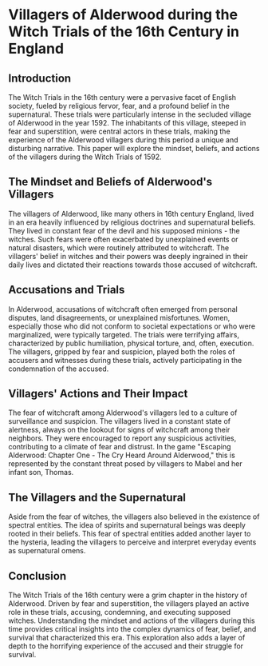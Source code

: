 # Villagers of Alderwood during the Witch Trials of the 16th Century in England

## Introduction

The Witch Trials in the 16th century were a pervasive facet of English society, fueled by religious fervor, fear, and a profound belief in the supernatural. These trials were particularly intense in the secluded village of Alderwood in the year 1592. The inhabitants of this village, steeped in fear and superstition, were central actors in these trials, making the experience of the Alderwood villagers during this period a unique and disturbing narrative. This paper will explore the mindset, beliefs, and actions of the villagers during the Witch Trials of 1592.

## The Mindset and Beliefs of Alderwood's Villagers

The villagers of Alderwood, like many others in 16th century England, lived in an era heavily influenced by religious doctrines and supernatural beliefs. They lived in constant fear of the devil and his supposed minions - the witches. Such fears were often exacerbated by unexplained events or natural disasters, which were routinely attributed to witchcraft. The villagers' belief in witches and their powers was deeply ingrained in their daily lives and dictated their reactions towards those accused of witchcraft.

## Accusations and Trials

In Alderwood, accusations of witchcraft often emerged from personal disputes, land disagreements, or unexplained misfortunes. Women, especially those who did not conform to societal expectations or who were marginalized, were typically targeted. The trials were terrifying affairs, characterized by public humiliation, physical torture, and, often, execution. The villagers, gripped by fear and suspicion, played both the roles of accusers and witnesses during these trials, actively participating in the condemnation of the accused.

## Villagers' Actions and Their Impact

The fear of witchcraft among Alderwood's villagers led to a culture of surveillance and suspicion. The villagers lived in a constant state of alertness, always on the lookout for signs of witchcraft among their neighbors. They were encouraged to report any suspicious activities, contributing to a climate of fear and distrust. In the game "Escaping Alderwood: Chapter One - The Cry Heard Around Alderwood," this is represented by the constant threat posed by villagers to Mabel and her infant son, Thomas.

## The Villagers and the Supernatural

Aside from the fear of witches, the villagers also believed in the existence of spectral entities. The idea of spirits and supernatural beings was deeply rooted in their beliefs. This fear of spectral entities added another layer to the hysteria, leading the villagers to perceive and interpret everyday events as supernatural omens.

## Conclusion

The Witch Trials of the 16th century were a grim chapter in the history of Alderwood. Driven by fear and superstition, the villagers played an active role in these trials, accusing, condemning, and executing supposed witches. Understanding the mindset and actions of the villagers during this time provides critical insights into the complex dynamics of fear, belief, and survival that characterized this era. This exploration also adds a layer of depth to the horrifying experience of the accused and their struggle for survival.